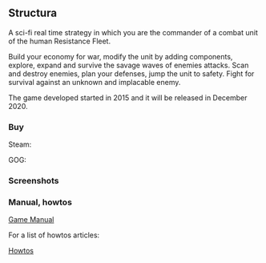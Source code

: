 ## Structura

A sci-fi real time strategy in which you are the commander of a combat unit of the human Resistance Fleet.

Build your economy for war, modify the unit by adding components, explore, expand and survive the savage waves of enemies attacks.
Scan and destroy enemies, plan your defenses, jump the unit to safety.
Fight for survival against an unknown and implacable enemy.

The game developed started in 2015 and it will be released in December 2020.

### Buy

Steam:

GOG:

### Screenshots

### Manual, howtos

[Game Manual](https://greengolem.github.io/StructuraHowtos)

For a list of howtos articles:

[Howtos](https://greengolem.github.io/StructuraHowtos)
